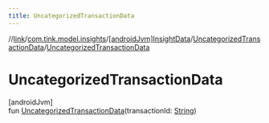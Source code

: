 ```yaml
---
title: UncategorizedTransactionData
---
```

//[link](../../../../index.html)/[com.tink.model.insights](../../index.html)/[[androidJvm]InsightData](../index.html)/[UncategorizedTransactionData](index.html)/[UncategorizedTransactionData](-uncategorized-transaction-data.html)



# UncategorizedTransactionData



[androidJvm]\
fun [UncategorizedTransactionData](-uncategorized-transaction-data.html)(transactionId: [String](https://kotlinlang.org/api/latest/jvm/stdlib/kotlin/-string/index.html))




